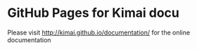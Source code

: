 # GitHub Pages for Kimai docu

Please visit http://kimai.github.io/documentation/ for the online documentation
